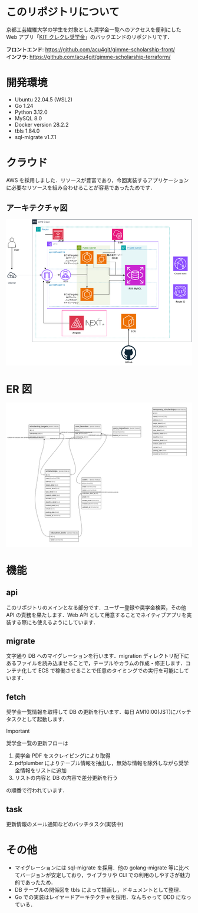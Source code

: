 # このリポジトリについて

京都工芸繊維大学の学生を対象とした奨学金一覧へのアクセスを便利にした Web アプリ「[KIT クレクレ奨学金](https://www.kit-gimme-scholarship.com/)」のバックエンドのリポジトリです．

**フロントエンド**: https://github.com/acu4git/gimme-scholarship-front/<br>
**インフラ**: https://github.com/acu4git/gimme-scholarship-terraform/

# 開発環境

- Ubuntu 22.04.5 (WSL2)
- Go 1.24
- Python 3.12.0
- MySQL 8.0
- Docker version 28.2.2
- tbls 1.84.0
- sql-migrate v1.7.1

# クラウド

AWS を採用しました．リソースが豊富であり，今回実装するアプリケーションに必要なリソースを組み合わせることが容易であったためです．

## アーキテクチャ図

![gs-architecture-ver2](クレクレ奨学金_aws02.png)

# ER 図

![Entity Relationship Diagram](doc/schema/schema.svg)

# 機能

## api

このリポジトリのメインとなる部分です．ユーザー登録や奨学金検索，その他 API の責務を果たします．Web API として用意することでネイティブアプリを実装する際にも使えるようにしています．

## migrate

文字通り DB へのマイグレーションを行います．migration ディレクトリ配下にあるファイルを読み込ませることで，テーブルやカラムの作成・修正します．コンテナ化して ECS で稼働させることで任意のタイミングでの実行を可能にしています．

## fetch

奨学金一覧情報を取得して DB の更新を行います．毎日 AM10:00(JST)にバッチタスクとして起動します．

> [!Important]
> 奨学金一覧の更新フローは
>
> 1. 奨学金 PDF をスクレイピングにより取得
> 2. pdfplumber によりテーブル情報を抽出し，無効な情報を除外しながら奨学金情報をリストに追加
> 3. リストの内容と DB の内容で差分更新を行う
>
> の順番で行われています．

## task

更新情報のメール通知などのバッチタスク(実装中)

# その他

- マイグレーションには sql-migrate を採用．他の golang-migrate 等に比べてバージョンが安定しており，ライブラリや CLI での利用のしやすさが魅力的であったため．
- DB テーブルの関係図を tbls によって描画し，ドキュメントとして整理．
- Go での実装はレイヤードアーキテクチャを採用．なんちゃって DDD になっている．
